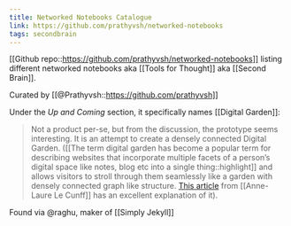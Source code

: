 ```yaml
---
title: Networked Notebooks Catalogue
link: https://github.com/prathyvsh/networked-notebooks
tags: secondbrain
---
```


[[Github repo::https://github.com/prathyvsh/networked-notebooks]] listing different networked notebooks aka [[Tools for Thought]] aka [[Second Brain]].

Curated by [[@Prathyvsh::https://github.com/prathyvsh]]

Under the _Up and Coming_ section, it specifically names [[Digital Garden]]:

> Not a product per-se, but from the discussion, the prototype seems interesting. It is an attempt to create a densely connected Digital Garden. ([[The term digital garden has become a popular term for describing websites that incorporate multiple facets of a person’s digital space like notes, blog etc into a single thing::highlight]] and allows visitors to stroll through them seamlessly like a garden with densely connected graph like structure. [This article](https://nesslabs.com/mind-garden) from [[Anne-Laure Le Cunff]] has an excellent explanation of it).

Found via @raghu, maker of [[Simply Jekyll]]
